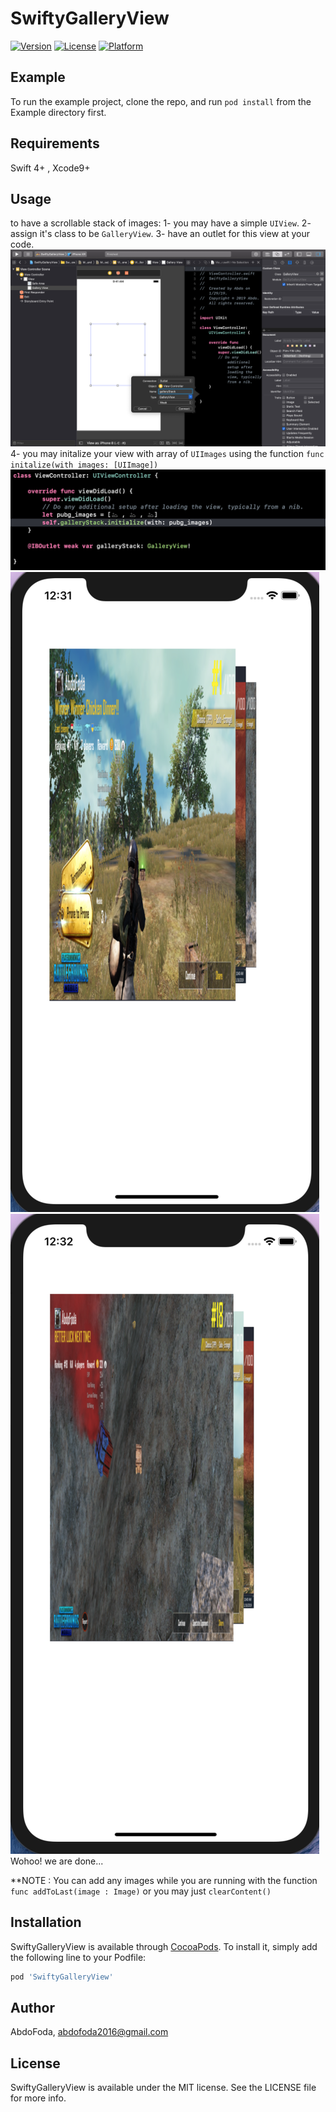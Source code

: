 # SwiftyGalleryView

[![Version](https://img.shields.io/cocoapods/v/SwiftyGalleryView.svg?style=flat)](https://cocoapods.org/pods/SwiftyGalleryView)
[![License](https://img.shields.io/cocoapods/l/SwiftyGalleryView.svg?style=flat)](https://cocoapods.org/pods/SwiftyGalleryView)
[![Platform](https://img.shields.io/cocoapods/p/SwiftyGalleryView.svg?style=flat)](https://cocoapods.org/pods/SwiftyGalleryView)

## Example

To run the example project, clone the repo, and run `pod install` from the Example directory first.

## Requirements
Swift 4+ , Xcode9+

## Usage
to have a scrollable stack of images:
1- you may have a simple `UIView`.
2- assign it's class to be `GalleryView`.
3- have an outlet for this view at your code.
![alt text](https://github.com/AbdoFoda/SwiftyGalleryView/blob/master/screenshoots/codeScreenShoot.png)
4- you may initalize your view with array of `UIImages` using the function `func initalize(with images: [UIImage])`
![alt_text](https://github.com/AbdoFoda/SwiftyGalleryView/blob/master/screenshoots/codeScreenshoot2.png)
![alt_text](https://github.com/AbdoFoda/SwiftyGalleryView/blob/master/screenshoots/iPhoneScreenshoot1.png)
![alt_text](https://github.com/AbdoFoda/SwiftyGalleryView/blob/master/screenshoots/iPhoneScreenshoot2.png)
Wohoo! we are done...


**NOTE : You can add any images while you are running with the function `func addToLast(image : Image)` or you may just `clearContent()`

## Installation

SwiftyGalleryView is available through [CocoaPods](https://cocoapods.org). To install
it, simply add the following line to your Podfile:

```ruby
pod 'SwiftyGalleryView'
```

## Author

AbdoFoda, abdofoda2016@gmail.com

## License

SwiftyGalleryView is available under the MIT license. See the LICENSE file for more info.
